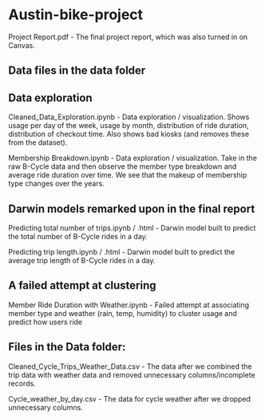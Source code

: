 # Austin-bike-project

Project Report.pdf - The final project report, which was also turned in on Canvas.

## Data files in the data folder

## Data exploration

Cleaned_Data_Exploration.ipynb - Data exploration / visualization. Shows usage per day of the week, usage by month, distribution of ride duration, distribution of checkout time. Also shows bad kiosks (and removes these from the dataset). 

Membership Breakdown.ipynb - Data exploration / visualization. Take in the raw B-Cycle data and then observe the member type breakdown and average ride duration over time. We see that the makeup of membership type changes over the years.

## Darwin models remarked upon in the final report
Predicting total number of trips.ipynb / .html - Darwin model built to predict the total number of B-Cycle rides in a day.

Predicting trip length.ipynb / .html - Darwin model built to predict the average trip length of B-Cycle rides in a day.

## A failed attempt at clustering

Member Ride Duration with Weather.ipynb - Failed attempt at associating member type and weather (rain, temp, humidity) to cluster usage and predict how users ride  

## Files in the Data folder:

Cleaned_Cycle_Trips_Weather_Data.csv - The data after we combined the trip data with weather data and removed unnecessary columns/incomplete records.

Cycle_weather_by_day.csv - The data for cycle weather after we dropped unnecessary columns.
